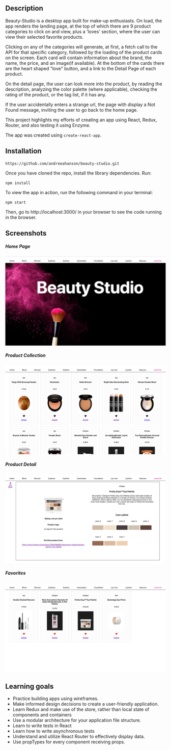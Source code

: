 ## Description

Beauty-Studio is a desktop app built for make-up enthusiasts. On load, the app renders the landing page, at the top of which there are 9 product categories to click on and view, plus a 'loves' section, where the user can view their selected favorite products.

Clicking on any of the categories will generate, at first, a fetch call to the API for that specific category, followed by the loading of the product cards on the screen. Each card will contain information about the brand, the name, the price, and an image(if available). At the bottom of the cards there are the heart shaped "love" button, and a link to the Detail Page of each product. 

On the detail page, the user can look more into the product, by reading the description, analyzing the color palette (where applicable), checking the rating of the product, or the tag list, if it has any.

If the user accidentally enters a strange url, the page with display a Not Found message, inviting the user to go back to the home page.

This project highlights my efforts of creating an app using React, Redux, Router, and also testing it using Enzyme.

The app was created using `create-react-app`.


## Installation

```
https://github.com/andreeahanson/beauty-studio.git
```
Once you have cloned the repo, install the library dependencies. Run:

```
npm install
```
To view the app in action, run the following command in your terminal:

```
npm start
```
Then, go to http://localhost:3000/ in your browser to see the code running in the browser.


## Screenshots

##### Home Page
![Home Page](https://github.com/andreeahanson/beauty-studio/blob/master/src/images/Home%20Page.png)

##### Product Collection
![Product Collection](https://github.com/andreeahanson/beauty-studio/blob/master/src/images/Product%20Collection.png)

##### Product Detail
![Product Detail](https://github.com/andreeahanson/beauty-studio/blob/master/src/images/Product%20Detail%20Page.png)

##### Favorites
![Favorites](https://github.com/andreeahanson/beauty-studio/blob/master/src/images/Favorites.png)


## Learning goals

- Practice building apps using wireframes.
- Make informed design decisions to create a user-friendly application.
- Learn Redux and make use of the store, rather than local state of components and containers
- Use a modular architecture for your application file structure.
- Learn to write tests in React
- Learn how to write asynchronous tests
- Understand and utilize React Router to effectively display data.
- Use propTypes for every component receiving props.
